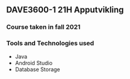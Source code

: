 ## DAVE3600-1 21H Apputvikling

### Course taken in fall 2021

### Tools and Technologies used
* Java
* Android Studio
* Database Storage
